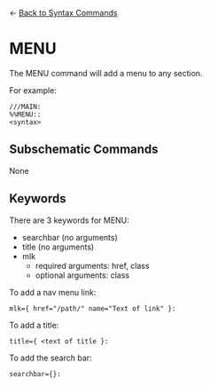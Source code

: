 <- [Back to Syntax Commands](syntax-commands.md)

# MENU

The MENU command will add a menu to any section.

For example: 

    ///MAIN:
    %%MENU::
    <syntax>
    
## Subschematic Commands 

None

## Keywords

There are 3 keywords for MENU:

- searchbar (no arguments)
- title (no arguments)
- mlk
  - required arguments: href, class
  - optional arguments: class
    
To add a nav menu link:

    mlk={ href="/path/" name="Text of link" }:
    
To add a title:

    title={ <text of title }:
    
To add the search bar:

    searchbar={}:
